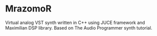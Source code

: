 # MrazomoR
                                                                                                                                      
                                                     
Virtual analog VST synth written in C++ using JUCE framework and Maximilian DSP library. 
Based on The Audio Programmer synth tutorial.
